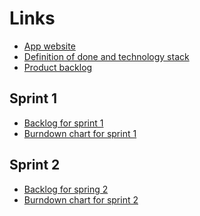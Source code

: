 Links
===
* [App website](https://bookrec-frontend.herokuapp.com/)
* [Definition of done and technology stack](definition-and-stack.md)
* [Product backlog](https://helsinkifi-my.sharepoint.com/:x:/g/personal/gadamson_ad_helsinki_fi/EaBFDDpmDTFNs5V0jFAsA3ABkgP_PZ7NUz5YkMXjyY-Ybw?e=hUmNol)  
## Sprint 1  
* [Backlog for sprint 1](https://trello.com/b/LG5QtBCT/sprint-backlog-1)  
* [Burndown chart for sprint 1](https://BurndownForTrello.com/share/hixn5gninl)  
## Sprint 2  
* [Backlog for spring 2](https://trello.com/b/HTVghSRT/sprint-backlog-2)  
* [Burndown chart for sprint 2](https://BurndownForTrello.com/share/5m2df4euik)  
